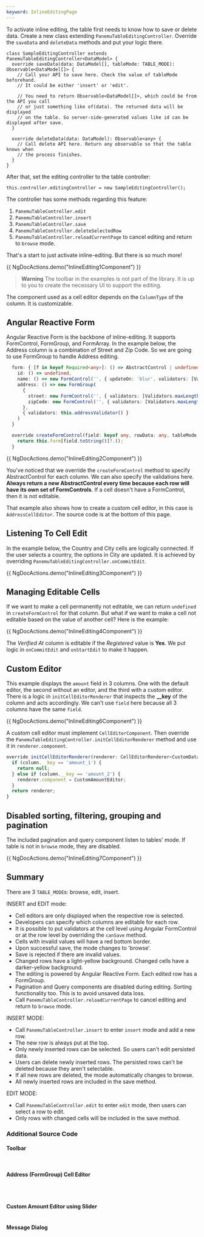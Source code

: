 ```yaml
---
keyword: InlineEditingPage
---
```


To activate inline editing, the table first needs to know how to save or delete data. Create
a new class extending `PanemuTableEditingController`. Override the `saveData` and `deleteData` methods
and put your logic there.

```
class SampleEditingController extends PanemuTableEditingController<DataModel> {
  override saveData(data: DataModel[], tableMode: TABLE_MODE): Observable<DataModel[]> {
    // Call your API to save here. Check the value of tableMode beforehand.
    // It could be either 'insert' or 'edit'.

    // You need to return Observable<DataModel[]>, which could be from the API you call
    // or just something like of(data). The returned data will be displayed
    // on the table. So server-side-generated values like id can be displayed after save.
  }

  override deleteData(data: DataModel): Observable<any> {
    // Call delete API here. Return any observable so that the table knows when
    // the process finishes.
  }
}
```

After that, set the editing controller to the table controller:
```
this.controller.editingController = new SampleEditingController();
```

The controller has some methods regarding this feature:
1. `PanemuTableController.edit`
2. `PanemuTableController.insert`
3. `PanemuTableController.save`
4. `PanemuTableController.deleteSelectedRow`
5. `PanemuTableController.reloadCurrentPage` to cancel editing and return to `browse` mode.

That's a start to just activate inline-editing. But there is so much more!

{{ NgDocActions.demo("InlineEditing1Component") }}

> **Warning**
> The toolbar in the examples is not part of the library. It is up to you to create
> the necessary UI to support the editing.

The component used as a cell editor depends on the `ColumnType` of the column. It is customizable.

## Angular Reactive Form

Angular Reactive Form is the backbone of inline-editing. It supports FormControl, FormGroup, and FormArray.
In the example below, the Address column is a combination of Street and Zip Code. So we are going to use FormGroup
to handle Address editing.

```typescript
  form: { [f in keyof Required<any>]: () => AbstractControl | undefined } = {
    id: () => undefined,
    name: () => new FormControl('', { updateOn: 'blur', validators: [Validators.required, Validators.maxLength(15), Validators.minLength(5)] }),
    address: () => new FormGroup(
      {
        street: new FormControl('', { validators: [Validators.maxLength(50)] }),
        zipCode: new FormControl('', { validators: [Validators.maxLength(5), Validators.minLength(5)] })
      },
      { validators: this.addressValidator() }
    )
  }

  override createFormControl(field: keyof any, rowData: any, tableMode: TABLE_MODE): AbstractControl | null | undefined {
    return this.form[field.toString()]?.();
  }
```

{{ NgDocActions.demo("InlineEditing2Component") }}

You've noticed that we override the `createFormControl` method to specify AbstractControl for each column.
We can also specify the validations here. **Always return a new AbstractControl every time because each row
will have its own set of FormControls**. If a cell doesn't have a FormControl, then it is not editable.

That example also shows how to create a custom cell editor, in this case is `AddressCellEditor`. The source code is at the bottom of this page.

## Listening To Cell Edit

In the example below, the Country and City cells are logically connected. If the user selects a country, the options
in City are updated. It is achieved by overriding `PanemuTableEditingController.onCommitEdit`.

{{ NgDocActions.demo("InlineEditing3Component") }}

## Managing Editable Cells

If we want to make a cell permanently not editable, we can return `undefined` in `createFormControl` for 
that column. But what if we want to make a cell not editable based on the value of another cell?
Here is the example:

{{ NgDocActions.demo("InlineEditing4Component") }}

The *Verified At* column is editable if the *Registered* value is **Yes**. We put logic in `onCommitEdit` and `onStartEdit`
to make it happen.

## Custom Editor

This example displays the `amount` field in 3 columns. One with the default editor, the second without an editor, and the third with
a custom editor. There is a logic in `initCellEditorRenderer` that inspects the **__key** of the column and acts
accordingly. We can't use `field` here because all 3 columns have the same `field`.

{{ NgDocActions.demo("InlineEditing6Component") }}

A custom cell editor must implement `CellEditorComponent`. Then override the `PanemuTableEditingController.initCellEditorRenderer` method and use it in `renderer.component`.

```typescript
override initCellEditorRenderer(renderer: CellEditorRenderer<CustomData>, column: PropertyColumn<CustomData>): CellEditorRenderer<CustomData> | null {
  if (column.__key == 'amount_1') {
    return null;
  } else if (column.__key == 'amount_2') {
    renderer.component = CustomAmountEditor;
  }
  return renderer;
}
```

## Disabled sorting, filtering, grouping and pagination

The included pagination and query component listen to tables' mode. If table is not in `browse` mode, they are disabled.

{{ NgDocActions.demo("InlineEditing7Component") }}

## Summary
There are 3 `TABLE_MODE`s: browse, edit, insert.

INSERT and EDIT mode:
- Cell editors are only displayed when the respective row is selected.
- Developers can specify which columns are editable for each row.
- It is possible to put validators at the cell level using Angular FormControl or at the row level by overriding the `canSave` method.
- Cells with invalid values will have a red bottom border.
- Upon successful save, the mode changes to 'browse'.
- Save is rejected if there are invalid values.
- Changed rows have a light-yellow background. Changed cells have a darker-yellow background.
- The editing is powered by Angular Reactive Form. Each edited row has a FormGroup.
- Pagination and Query components are disabled during editing. Sorting functionality too. This is to avoid
unsaved data loss.
- Call `PanemuTableController.reloadCurrentPage` to cancel editing and return to `browse` mode.

INSERT MODE:
- Call `PanemuTableController.insert` to enter `insert` mode and add a new row.
- The new row is always put at the top.
- Only newly inserted rows can be selected. So users can't edit persisted data.
- Users can delete newly inserted rows. The persisted rows can't be deleted because they aren't selectable.
- If all new rows are deleted, the mode automatically changes to browse.
- All newly inserted rows are included in the save method.

EDIT MODE:
- Call `PanemuTableController.edit` to enter `edit` mode, then users can select a row to edit.
- Only rows with changed cells will be included in the save method.

### Additional Source Code

#### Toolbar

```typescript file="../../example/inline-editing/toolbar.component.ts" group="toolbar" name="toolbar.component.ts"

```
```html file="../../example/inline-editing/toolbar.component.html" group="toolbar" name="toolbar.component.html"

```

#### Address (FormGroup) Cell Editor

```typescript file="../../example/inline-editing/address-cell-editor.ts" group="address-cell-editor" name="address-cell-editor.ts"

```
```html file="../../example/inline-editing/address-cell-editor.html" group="address-cell-editor" name="address-cell-editor.html"

```
```scss file="../../example/inline-editing/address-cell-editor.scss" group="address-cell-editor" name="address-cell-editor.scss"

```

#### Custom Amount Editor using Slider

```typescript file="../../example/inline-editing/custom-amount-editor.ts"

```

#### Message Dialog

```typescript file="../../example/message-dialog/message-dialog.component.ts" group="message-dialog" name="message-dialog.component.ts"

```
```typescript file="../../example/documentation.service.ts" group="message-dialog" name="documentation.service.ts"

```